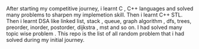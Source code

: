 After starting my competitive journey, i learnt C , C++ languages and solved many problems to sharpen my implemetion skill. Then i learnt C++ STL. Then i learnt DSA like linked list, stack , queue, graph algorithm , dfs, trees, preorder, inorder, postorder, dijkstra , mst and so on. I had solved many topic wise problem . This repo is the list of all random problem that i had solved during my initial journey.
